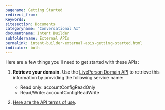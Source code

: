 ```yaml
---
pagename: Getting Started
redirect_from:
Keywords:
sitesection: Documents
categoryname: "Conversational AI"
documentname: Intent Builder
subfoldername: External APIs
permalink: intent-builder-external-apis-getting-started.html
indicator: both
---
```


Here are a few things you'll need to get started with these APIs:

1. **Retrieve your domain.** Use the [LivePerson Domain API](api-guidelines-domain-api.html) to retrieve this information by providing the following service name:

    * Read only: accountConfigReadOnly
    * Read/Write: accountConfigReadWrite

2. [Here are the API terms of use](https://www.liveperson.com/policies/apitou/).

